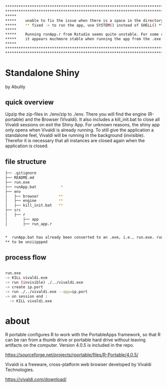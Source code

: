 ```bash
***************************************************************************************
***************************************************************************************
*****                                                                             *****
*****    unable to fix the issue when there is a space in the directory           *****
*****    ** fixed -> to run the app, use SYSTEM() instead of SHELL() **           *****
*****                                                                             *****
*****    Running runApp.r from Rstudio seems quite unstable. For some reason      *****
*****    it appears muchmore stable when running the app from the .exe or .bat    *****
*****                                                                             *****
***************************************************************************************
***************************************************************************************
```

# Standalone Shiny
by Abulily

## quick overview
Upzip the zip-files in ./env/zip to ./env. There you will find the engine (R-portable) and the Browser (Vivaldi). It also includes a kill_init.bat to close all Vivaldi sessions on exit the Shiny App.
For unknown reasons, the shiny app only opens when Vivaldi is already running. To still give the application a standalone feel, Vivaldi will be running in the background (invisible). Therefor it is necessary that all instances are closed again when the application is closed.

## file structure
```bash
├── .gitignore
├── README.md
├── run.exe
├── runApp.bat           *
├── env
│   ├── browser         **
│   ├── engine          **
│   ├── kill_init.bat   **
├── src
│   ├── r
│       ├── app
│       ├── run_app.r


*  runApp.bat has already been converted to an .exe, i.e., run.exe. runApp.bat could be usefull for debugging.
** to be unziippped

```

## process flow
```bash

run.exe
-> KILL vivaldi.exe
-> run (invisible) ./../vivaldi.exe
-> create ip.port
-> run ./../vivaldi.exe --app=ip.port
-> on session end :
  -> KILL vivaldi.exe

```

# about

R portable configures R to work with the PortableApps framework, so that R can be ran from a thumb drive or portable hard drive without leaving artifacts on the computer. Version 4.0.5 is included in the repo. 

https://sourceforge.net/projects/rportable/files/R-Portable/4.0.5/

Vivaldi is a freeware, cross-platform web browser developed by Vivaldi Technologies.

https://vivaldi.com/download/
